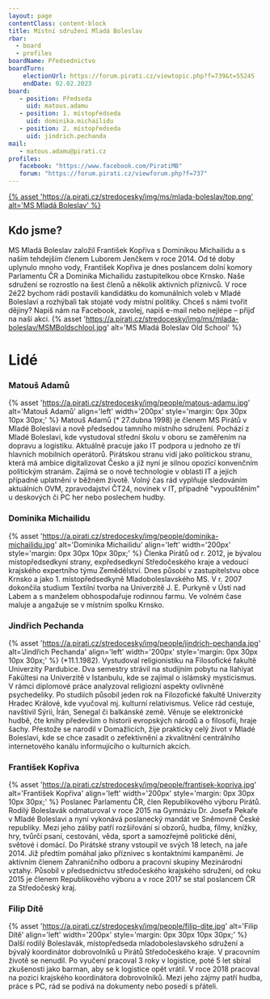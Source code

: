 ```yaml
---
layout: page
contentClass: content-block
title: Místní sdružení Mladá Boleslav
rbar:
  - board
  - profiles
boardName: Předsednictvo
boardTurn:
    electionUrl: https://forum.pirati.cz/viewtopic.php?f=739&t=55245
    endDate: 02.02.2023
board:
   - position: Předseda
     uid: matous.adamu
   - position: 1. místopředseda
     uid: dominika.michailidu
   - position: 2. místopředseda
     uid: jindrich.pechanda
mail: 
   - matous.adamu@pirati.cz
profiles:
   facebook: "https://www.facebook.com/PiratiMB"
   forum: "https://forum.pirati.cz/viewforum.php?f=737"
---
```

[{% asset 'https://a.pirati.cz/stredocesky/img/ms/mlada-boleslav/top.png' alt='MS Mladá Boleslav' %}](https://nalodeni.pirati.cz/)

## Kdo jsme?
MS Mladá Boleslav založil František Kopřiva s Dominikou Michailidu a s naším tehdejším členem Luborem Jenčkem v roce 2014. Od té doby uplynulo mnoho vody, František Kopřiva je dnes poslancem dolní komory Parlamentu ČR a Dominika Michailidu zastupitelkou obce Krnsko. Naše sdružení se rozrostlo na šest členů a několik aktivních příznivců. V roce 2é22 bychom rádi postavili kandidátku do komunálních voleb v Mladé Boleslavi a rozhýbali tak stojaté vody místní politiky.
Chceš s námi tvořit dějiny? Napiš nám na Facebook, zavolej, napiš e-mail nebo nejlépe – přijď na naši akci.
{% asset 'https://a.pirati.cz/stredocesky/img/ms/mlada-boleslav/MSMBoldschlool.jpg' alt='MS Mladá Boleslav Old School' %}

# Lidé

### Matouš Adamů
{% asset 'https://a.pirati.cz/stredocesky/img/people/matous-adamu.jpg' alt='Matouš Adamů'  align='left' width='200px' style='margin: 0px 30px 10px 30px;' %}
Matouš Adamů (* 27.dubna 1998) je členem MS Pirátů v Mladé Boleslavi a nově předsedou tamního místního sdružení. Pochází z Mladé Boleslavi, kde vystudoval střední školu v oboru se zaměřením na dopravu a logistiku. Aktuálně pracuje jako IT podpora u jednoho ze tří hlavních mobilních operátorů. Pirátskou stranu vidí jako politickou stranu, která má ambice digitalizovat Česko a již nyní je silnou opozicí konvenčním politickým stranám. Zajímá se o nové technologie v oblasti IT a jejich případné uplatnění v běžném životě. Volný čas rád vyplňuje sledováním aktuálních OVM, zpravodajství ČT24, novinek v IT, případně "vypouštěním" u deskových či PC her nebo poslechem hudby.

### Dominika Michailidu
{% asset 'https://a.pirati.cz/stredocesky/img/people/dominika-michailidu.jpg' alt='Dominika Michailidu'  align='left' width='200px' style='margin: 0px 30px 10px 30px;' %}
Členka Pirátů od r. 2012, je bývalou místopředsedkyní strany, expředsedkyní Středočeského kraje a vedoucí krajského expertního týmu Zemědělství. Dnes působí v zastupitelstvu obce Krnsko a jako 1. místopředsedkyně Mladoboleslavského MS.
V r. 2007 dokončila studium Textilní tvorba na Univerzitě J. E. Purkyně v Ústí nad Labem a s manželem obhospodařuje rodinnou farmu. Ve volném čase maluje a angažuje se v místním spolku Krnsko.

### Jindřich Pechanda
{% asset 'https://a.pirati.cz/stredocesky/img/people/jindrich-pechanda.jpg' alt='Jindřich Pechanda'  align='left' width='200px' style='margin: 0px 30px 10px 30px;' %}
(*11.1.1982). Vystudoval religionistiku na Filosofické fakultě Univerzity Pardubice. Dva semestry strávil na studijním pobytu na Ilahiyat Fakültesi na Univerzitě v Istanbulu, kde se zajímal o islámský mysticismus. V rámci diplomové práce analyzoval religiozní aspekty ovlivněné psychedeliky. Po studiích působil jeden rok na Filozofické fakultě Univerzity Hradec Králové, kde vyučoval mj. kulturní relativismus. Velice rád cestuje, navštívil Sýrii, Írán, Senegal či balkánské země. Věnuje se elektronické hudbě, čte knihy především o historii evropských národů a o filosofii, hraje šachy. Přestože se narodil v Domažlicích, žije prakticky celý život v Mladé Boleslavi, kde se chce zasadit o zefektivnění a zkvalitnění centrálního internetového kanálu informujícího o kulturních akcích.

### František Kopřiva
{% asset 'https://a.pirati.cz/stredocesky/img/people/frantisek-kopriva.jpg' alt='František Kopřiva'  align='left' width='200px' style='margin: 0px 30px 10px 30px;' %}
Poslanec Parlamentu ČR, člen Republikového výboru Pirátů.
Rodilý Boleslavák odmaturoval v roce 2015 na Gymnáziu Dr. Josefa Pekaře v Mladé Boleslavi a nyní vykonává poslanecký mandát ve Sněmovně České republiky.
Mezi jeho záliby patří rozšiřování si obzorů, hudba, filmy, knížky, hry, tvůrčí psaní, cestování, věda, sport a samozřejmě politické dění, světové i domácí.
Do Pirátské strany vstoupil ve svých 18 letech, na jaře 2014. Již předtím pomáhal jako příznivec s kontaktními kampaněmi. Je aktivním členem Zahraničního odboru a pracovní skupiny Mezinárodní vztahy. Působil v předsednictvu středočeského krajského sdružení, od roku 2015 je členem Republikového výboru a v roce 2017 se stal poslancem ČR za Středočeský kraj.

### Filip Dítě
{% asset 'https://a.pirati.cz/stredocesky/img/people/filip-dite.jpg' alt='Filip Dítě'  align='left' width='200px' style='margin: 0px 30px 10px 30px;' %}
Další rodilý Boleslavák, místopředseda mladoboleslavského sdružení a bývalý koordinátor dobrovolníků u Pirátů Středočeského kraje.
V pracovním životě se nenudil. Po vyučení pracoval 3 roky v logistice, poté 5 let sbíral zkušenosti jako barman, aby se k logistice opět vrátil. V roce 2018 pracoval na pozici krajského koordinátora dobrovolníků. Mezi jeho zájmy patří hudba, práce s PC, rád se podívá na dokumenty nebo posedí s přáteli. 

